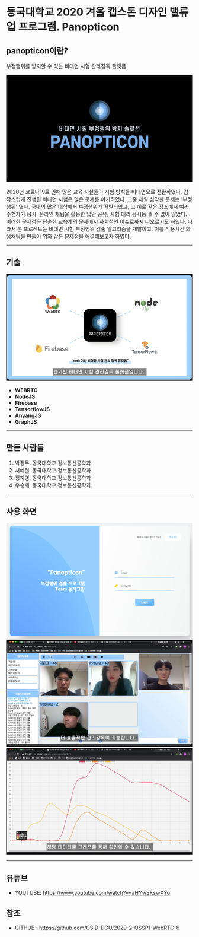# 동국대학교 2020 겨울 캡스톤 디자인 밸류업 프로그램. Panopticon
## panopticon이란?
부정행위를 방지할 수 있는 비대면 시험 관리감독 플랫폼

![Alt text](./img/logo.png)

2020년 코로나19로 인해 많은 교육 시설들이 시험 방식을 비대면으로 전환하였다. 갑작스럽게 진행된 비대면 시험은 많은 문제를 야기하였다. 그중 제일 심각한 문제는 '부정행위' 였다. 국내외 많은 대학에서 부정행위가 적발되었고, 그 예로 같은 장소에서 여러 수험자가 응시, 온라인 채팅을 활용한 답안 공유, 시험 대리 응시등 셀 수 없이 많았다. 이러한 문제점은 단순한 교육계의 문제에서 사회적인 이슈로까지 떠오르기도 하였다.
따라서 본 프로젝트는 비대면 시험 부정행위 검출 알고리즘을 개발하고, 이를 적용시킨 화생채팅을 만들어 위와 같은 문제점을 해결해보고자 하였다. 
****
## 기술
![Alt text](./img/tech_stack.png)
+ **WEBRTC**   
+ **NodeJS**   
+ **Firebase**   
+ **TensorflowJS**   
+ **AnyangJS**   
+ **GraphJS**
****
## 만든 사람들
1. 박정무. 동국대학교 정보통신공학과 
2. 서예현. 동국대학교 정보통신공학과 
3. 정지영. 동국대학교 정보통신공학과 
4. 우승제. 동국대학교 정보통신공학과 
****
## 사용 화면
![Alt text](./img/login.png)
![Alt text](./img/using_panopticon.png)
![Alt text](./img/graph.png)
****
## 유튜브
* YOUTUBE: <https://www.youtube.com/watch?v=aHYwSKswXYo>

## 참조
* GITHUB : <https://github.com/CSID-DGU/2020-2-OSSP1-WebRTC-6>
